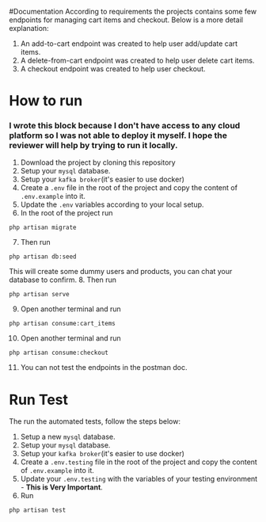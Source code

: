 #Documentation
According to requirements the projects contains some few endpoints for managing cart items and checkout. Below is a more detail explanation:

1. An add-to-cart endpoint was created to help user add/update cart items.
2. A delete-from-cart endpoint was created to help user delete cart items.
3. A checkout endpoint was created to help user checkout.

# How to run
### I wrote this block because I don't have access to any cloud platform so I was not able to deploy it myself. I hope the reviewer will help by trying to run it locally.
1. Download the project by cloning this repository
2. Setup your `mysql` database.
3. Setup your `kafka broker`(it's easier to use docker)
4. Create a `.env` file in the root of the project and copy the content of `.env.example` into it.
5. Update the `.env` variables according to your local setup.
6. In the root of the project run 
```
php artisan migrate
```
7. Then run 
```
php artisan db:seed
```
This will create some dummy users and products, you can chat your database to confirm. 
8. Then run
```
php artisan serve
```
9.  Open another terminal and run 
```
php artisan consume:cart_items
```
10. Open another terminal and run
```
php artisan consume:checkout
```
11. You can not test the endpoints in the postman doc.

# Run Test
The run the automated tests, follow the steps below:
1. Setup a new `mysql` database.
2. Setup your `mysql` database.
3. Setup your `kafka broker`(it's easier to use docker)
4. Create a `.env.testing` file in the root of the project and copy the content of `.env.example` into it.
5. Update your `.env.testing` with the variables of your testing environment - **This is Very Important**.
6. Run
```
php artisan test
```
